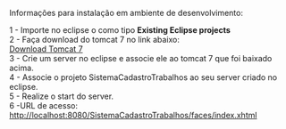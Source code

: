 Informações para instalação em ambiente de desenvolvimento:

1 - Importe no eclipse o como tipo <b>Existing Eclipse projects</b><br/>
2 - Faça download do tomcat 7 no link abaixo:<br/>
<a href="http://mirror.nbtelecom.com.br/apache/tomcat/tomcat-7/v7.0.62/bin/apache-tomcat-7.0.62.zip">Download Tomcat 7</a><br/>
3 - Crie um server no eclipse e associe ele ao tomcat 7 que foi baixado acima.<br/>
4 - Associe o projeto SistemaCadastroTrabalhos ao seu server criado no eclipse.<br/>
5 - Realize o start do server.<br/>
6 -URL de acesso:<br/>
<a href="http://localhost:8080/SistemaCadastroTrabalhos/faces/index.xhtml">http://localhost:8080/SistemaCadastroTrabalhos/faces/index.xhtml</a>
